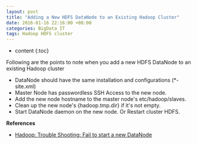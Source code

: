```yaml
---
layout: post
title: "Adding a New HDFS DataNode to an Existing Hadoop Cluster"
date: 2016-01-16 22:16:00 +08:00
categories: BigData IT
tags: Hadoop HDFS cluster
---
```


* content
{:toc}

		
Following are the points to note when you add a new HDFS DataNode to an existing Hadoop cluster  
* DataNode should have the same installation and configurations (*-site.xml) 
* Master Node has passwordless SSH Access to the new node.
* Add the new node hostname to the master node's etc/hadoop/slaves.
* Clean up the new node's {hadoop.tmp.dir} if it's not empty. 
* Start DataNode daemon on the new node.  Or Restart cluster HDFS.

**References**  
* [Hadoop: Trouble Shooting: Fail to start a new DataNode](https://eastmanjian.cn/blog/2016/01/15/hadoop-trouble-shooting-start-new-datanode-fail/)

